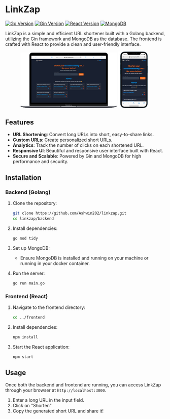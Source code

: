 # LinkZap


[![Go Version](https://img.shields.io/badge/Go-1.x-blue.svg)](https://golang.org)
[![Gin Version](https://img.shields.io/badge/Gin-1.7.7-green.svg)](https://github.com/gin-gonic/gin)
[![React Version](https://img.shields.io/badge/React-18.x-blue.svg)](https://reactjs.org/)
[![MongoDB](https://img.shields.io/badge/MongoDB-4.x-green.svg)](https://www.mongodb.com/)

LinkZap is a simple and efficient URL shortener built with a Golang backend, utilizing the Gin framework and MongoDB as the database. The frontend is crafted with React to provide a clean and user-friendly interface.

<div align="center">
    <img width="60%" src="frontend/public/desktopView.png">
    <img width="20%" src="frontend/public/mobileView.png">
</div>

## Features
- **URL Shortening**: Convert long URLs into short, easy-to-share links.
- **Custom URLs**: Create personalized short URLs.
- **Analytics**: Track the number of clicks on each shortened URL.
- **Responsive UI**: Beautiful and responsive user interface built with React.
- **Secure and Scalable**: Powered by Gin and MongoDB for high performance and security.

## Installation

### Backend (Golang)
1. Clone the repository:
   ```bash
   git clone https://github.com/Ashwin202/linkzap.git
   cd linkzap/backend
   ```
2. Install dependencies:
   ```bash
   go mod tidy
   ```
3. Set up MongoDB:
   - Ensure MongoDB is installed and running on your machine or running in your docker container.

4. Run the server:
   ```bash
   go run main.go
   ```

### Frontend (React)
1. Navigate to the frontend directory:
   ```bash
   cd ../frontend
   ```
2. Install dependencies:
   ```bash
   npm install
   ```
3. Start the React application:
   ```bash
   npm start
   ```

## Usage
Once both the backend and frontend are running, you can access LinkZap through your browser at `http://localhost:3000`. 

1. Enter a long URL in the input field.
2. Click on "Shorten"
3. Copy the generated short URL and share it!
